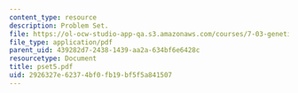 ```yaml
---
content_type: resource
description: Problem Set.
file: https://ol-ocw-studio-app-qa.s3.amazonaws.com/courses/7-03-genetics-fall-2004/2926327e62374bf0fb19bf5f5a841507_pset5.pdf
file_type: application/pdf
parent_uid: 439282d7-2438-1439-aa2a-634bf6e6428c
resourcetype: Document
title: pset5.pdf
uid: 2926327e-6237-4bf0-fb19-bf5f5a841507
---
```

